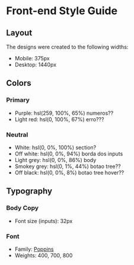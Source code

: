 # Front-end Style Guide

## Layout

The designs were created to the following widths:

- Mobile: 375px
- Desktop: 1440px

## Colors

### Primary

- Purple: hsl(259, 100%, 65%)              numeros??
- Light red: hsl(0, 100%, 67%)             erro???

### Neutral

- White: hsl(0, 0%, 100%)                    section?
- Off white: hsl(0, 0%, 94%)                  borda dos inputs
- Light grey: hsl(0, 0%, 86%)                 body
- Smokey grey: hsl(0, 1%, 44%)                botao tree??
- Off black: hsl(0, 0%, 8%)                   botao tree hover??

## Typography

### Body Copy

- Font size (inputs): 32px

### Font

- Family: [Poppins](https://fonts.google.com/specimen/Poppins)
- Weights: 400, 700, 800
